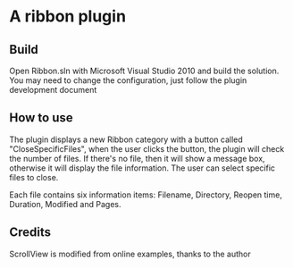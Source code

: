 # A ribbon plugin

## Build

Open Ribbon.sln with Microsoft Visual Studio 2010 and build the solution.
You may need to change the configuration, just follow the plugin development document

## How to use

The plugin displays a new Ribbon category with a button called "CloseSpecificFiles", when the user clicks the button, the plugin will check the number of files. If there's no file, then it will show a message box, otherwise it will display the file information. The user can select specific files to close.

Each file contains six information items: Filename, Directory, Reopen time, Duration, Modified and Pages.

## Credits

ScrollView is modified from online examples, thanks to the author
